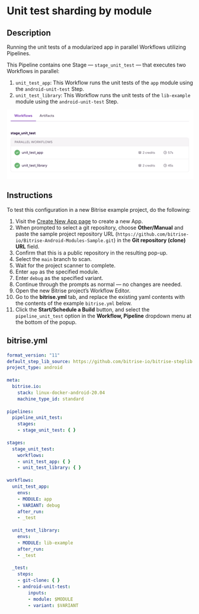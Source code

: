 # Unit test sharding by module

## Description

Running the unit tests of a modularized app in parallel Workflows utilizing Pipelines.

This Pipeline contains one Stage — `stage_unit_test` — that executes two Workflows in parallel:

1. `unit_test_app`: This Workflow runs the unit tests of the `app` module using the `android-unit-test` Step.
1. `unit_test_library`: This Workflow runs the unit tests of the `lib-example` module using the `android-unit-test` Step.

![A screenshot of the example Pipeline in Bitrise's web UI](./android-parallel-testing-unit-test-shards.png)

## Instructions

To test this configuration in a new Bitrise example project, do the following:

1. Visit the [Create New App page](https://app.bitrise.io/apps/add) to create a new App.
1. When prompted to select a git repository, choose **Other/Manual** and paste the sample project repository URL (`https://github.com/bitrise-io/Bitrise-Android-Modules-Sample.git`) in the **Git repository (clone) URL** field.
1. Confirm that this is a public repository in the resulting pop-up.
1. Select the `main` branch to scan.
1. Wait for the project scanner to complete.
1. Enter `app` as the specified module.
1. Enter `debug` as the specified variant.
1. Continue through the prompts as normal — no changes are needed.
1. Open the new Bitrise project’s Workflow Editor.
1. Go to the **bitrise.yml** tab, and replace the existing yaml contents with the contents of the example `bitrise.yml` below.
1. Click the **Start/Schedule a Build** button, and select the `pipeline_unit_test` option in the **Workflow, Pipeline** dropdown menu at the bottom of the popup.

## bitrise.yml

```yaml
format_version: "11"
default_step_lib_source: https://github.com/bitrise-io/bitrise-steplib.git
project_type: android

meta:
  bitrise.io:
    stack: linux-docker-android-20.04
    machine_type_id: standard

pipelines:
  pipeline_unit_test:
    stages:
    - stage_unit_test: { }

stages:
  stage_unit_test:
    workflows:
    - unit_test_app: { }
    - unit_test_library: { }

workflows:
  unit_test_app:
    envs:
    - MODULE: app
    - VARIANT: debug
    after_run:
    - _test

  unit_test_library:
    envs:
    - MODULE: lib-example
    after_run:
    - _test

  _test:
    steps:
    - git-clone: { }
    - android-unit-test:
        inputs:
        - module: $MODULE
        - variant: $VARIANT
```
